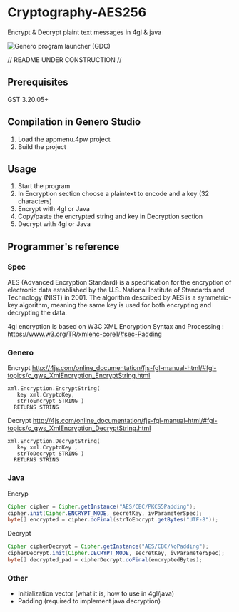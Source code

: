 # Cryptography-AES256

Encrypt &amp; Decrypt plaint text messages in 4gl &amp; java

![Genero program launcher (GDC)](https://github.com/FourjsGenero/ex_cryptography_AES256/blob/master/image/presentation.png)

// README UNDER CONSTRUCTION //

## Prerequisites
GST 3.20.05+

## Compilation in Genero Studio

1. Load the appmenu.4pw project
2. Build the project

## Usage

1. Start the program
2. In Encryption section choose a plaintext to encode and a key (32 characters)
3. Encrypt with 4gl or Java
4. Copy/paste the encrypted string and key in Decryption section
5. Decrypt with 4gl or Java

## Programmer's reference

### Spec

AES (Advanced Encryption Standard) is a specification for the encryption of electronic data established by the U.S. National Institute of Standards and Technology (NIST) in 2001.
The algorithm described by AES is a symmetric-key algorithm, meaning the same key is used for both encrypting and decrypting the data.

4gl encryption is based on W3C XML Encryption Syntax and Processing : https://www.w3.org/TR/xmlenc-core1/#sec-Padding

### Genero

Encrypt
http://4js.com/online_documentation/fjs-fgl-manual-html/#fgl-topics/c_gws_XmlEncryption_EncryptString.html

```
xml.Encryption.EncryptString(
   key xml.CryptoKey,
   strToEncrypt STRING )
  RETURNS STRING
```

Decrypt
http://4js.com/online_documentation/fjs-fgl-manual-html/#fgl-topics/c_gws_XmlEncryption_DecryptString.html

```
xml.Encryption.DecryptString(
   key xml.CryptoKey ,
   strToDecrypt STRING )
  RETURNS STRING
```

### Java

Encryp
```java
Cipher cipher = Cipher.getInstance("AES/CBC/PKCS5Padding");    
cipher.init(Cipher.ENCRYPT_MODE, secretKey, ivParameterSpec);
byte[] encrypted = cipher.doFinal(strToEncrypt.getBytes("UTF-8"));
```

Decrypt
```java
Cipher cipherDecrypt = Cipher.getInstance("AES/CBC/NoPadding");
cipherDecrypt.init(Cipher.DECRYPT_MODE, secretKey, ivParameterSpec);
byte[] decrypted_pad = cipherDecrypt.doFinal(encryptedBytes); 
```

### Other
- Initialization vector (what it is, how to use in 4gl/java)
- Padding (required to implement java decryption)
